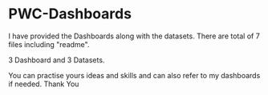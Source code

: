 # PWC-Dashboards

I have provided the Dashboards along with the datasets. 
There are total of 7 files including "readme".

3 Dashboard and 3 Datasets. 

You can practise yours ideas and skills and can also refer to my dashboards if needed. 
Thank You 
